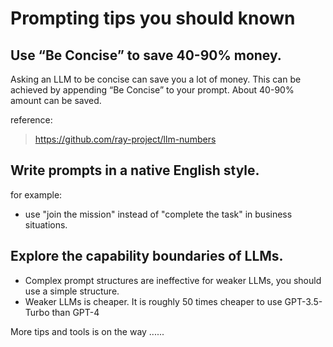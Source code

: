 # Prompting tips you should known

## Use “Be Concise” to save 40-90% money. 

Asking an LLM to be concise can save you a lot of money. This can be achieved by appending “Be Concise” to your prompt. About 40-90% amount can be saved.

reference:
> https://github.com/ray-project/llm-numbers


## Write prompts in a native English style.

for example:
- use "join the mission" instead of "complete the task" in business situations.

## Explore the capability boundaries of LLMs.

- Complex prompt structures are ineffective for weaker LLMs, you should use a simple structure.
- Weaker LLMs is cheaper. It is roughly 50 times cheaper to use GPT-3.5-Turbo than GPT-4

More tips and tools is on the way ......